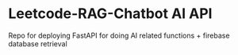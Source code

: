 # Leetcode-RAG-Chatbot AI API
Repo for deploying FastAPI for doing AI related functions + firebase database retrieval
